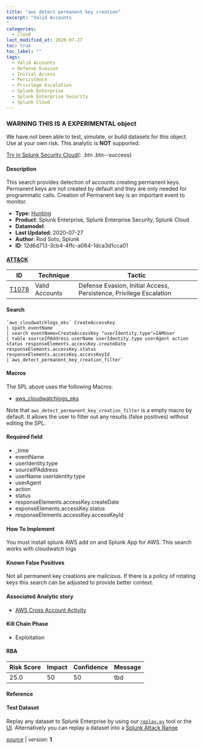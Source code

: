```yaml
---
title: "aws detect permanent key creation"
excerpt: "Valid Accounts
"
categories:
  - Cloud
last_modified_at: 2020-07-27
toc: true
toc_label: ""
tags:
  - Valid Accounts
  - Defense Evasion
  - Initial Access
  - Persistence
  - Privilege Escalation
  - Splunk Enterprise
  - Splunk Enterprise Security
  - Splunk Cloud
---
```


###  WARNING THIS IS A EXPERIMENTAL object
We have not been able to test, simulate, or build datasets for this object. Use at your own risk. This analytic is **NOT** supported.


[Try in Splunk Security Cloud](https://www.splunk.com/en_us/cyber-security.html){: .btn .btn--success}

#### Description

This search provides detection of accounts creating permanent keys. Permanent keys are not created by default and they are only needed for programmatic calls. Creation of Permanent key is an important event to monitor.

- **Type**: [Hunting](https://github.com/splunk/security_content/wiki/object-Analytic-Types)
- **Product**: Splunk Enterprise, Splunk Enterprise Security, Splunk Cloud
- **Datamodel**: 
- **Last Updated**: 2020-07-27
- **Author**: Rod Soto, Splunk
- **ID**: 12d6d713-3cb4-4ffc-a064-1dca3d1cca01


#### [ATT&CK](https://attack.mitre.org/)

| ID             | Technique        |  Tactic             |
| -------------- | ---------------- |-------------------- |
| [T1078](https://attack.mitre.org/techniques/T1078/) | Valid Accounts | Defense Evasion, Initial Access, Persistence, Privilege Escalation |

#### Search

```
`aws_cloudwatchlogs_eks` CreateAccessKey 
| spath eventName 
| search eventName=CreateAccessKey "userIdentity.type"=IAMUser 
| table sourceIPAddress userName userIdentity.type userAgent action status responseElements.accessKey.createDate responseElements.accessKey.status responseElements.accessKey.accessKeyId 
|`aws_detect_permanent_key_creation_filter`
```

#### Macros
The SPL above uses the following Macros:
* [aws_cloudwatchlogs_eks](https://github.com/splunk/security_content/blob/develop/macros/aws_cloudwatchlogs_eks.yml)

Note that `aws_detect_permanent_key_creation_filter` is a empty macro by default. It allows the user to filter out any results (false positives) without editing the SPL.

#### Required field
* _time
* eventName
* userIdentity.type
* sourceIPAddress
* userName userIdentity.type
* userAgent
* action
* status
* responseElements.accessKey.createDate
* esponseElements.accessKey.status
* responseElements.accessKey.accessKeyId


#### How To Implement
You must install splunk AWS add on and Splunk App for AWS. This search works with cloudwatch logs

#### Known False Positives
Not all permanent key creations are malicious. If there is a policy of rotating keys this search can be adjusted to provide better context.

#### Associated Analytic story
* [AWS Cross Account Activity](/stories/aws_cross_account_activity)


#### Kill Chain Phase
* Exploitation



#### RBA

| Risk Score  | Impact      | Confidence   | Message      |
| ----------- | ----------- |--------------|--------------|
| 25.0 | 50 | 50 | tbd |




#### Reference


#### Test Dataset
Replay any dataset to Splunk Enterprise by using our [`replay.py`](https://github.com/splunk/attack_data#using-replaypy) tool or the [UI](https://github.com/splunk/attack_data#using-ui).
Alternatively you can replay a dataset into a [Splunk Attack Range](https://github.com/splunk/attack_range#replay-dumps-into-attack-range-splunk-server)



[*source*](https://github.com/splunk/security_content/tree/develop/detections/experimental/cloud/aws_detect_permanent_key_creation.yml) \| *version*: **1**